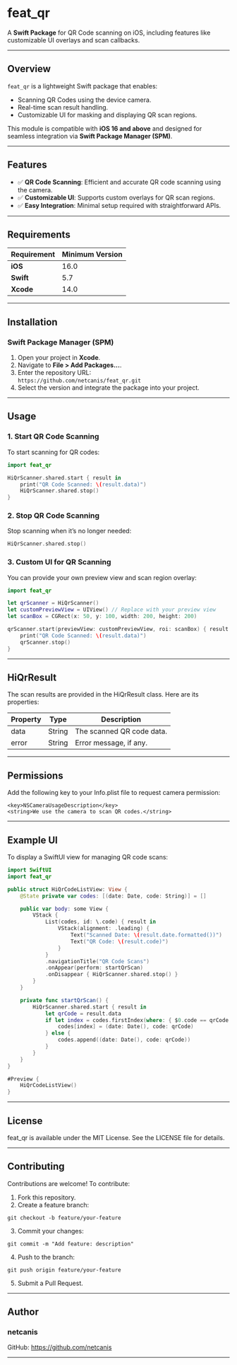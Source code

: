 # **feat_qr**

A **Swift Package** for QR Code scanning on iOS, including features like customizable UI overlays and scan callbacks.

---

## **Overview**

`feat_qr` is a lightweight Swift package that enables:
- Scanning QR Codes using the device camera.
- Real-time scan result handling.
- Customizable UI for masking and displaying QR scan regions.

This module is compatible with **iOS 16 and above** and designed for seamless integration via **Swift Package Manager (SPM)**.

---

## **Features**

- ✅ **QR Code Scanning**: Efficient and accurate QR code scanning using the camera.
- ✅ **Customizable UI**: Supports custom overlays for QR scan regions.
- ✅ **Easy Integration**: Minimal setup required with straightforward APIs.

---

## **Requirements**

| Requirement     | Minimum Version         |
|------------------|-------------------------|
| **iOS**         | 16.0                    |
| **Swift**       | 5.7                     |
| **Xcode**       | 14.0                    |

---

## **Installation**

### **Swift Package Manager (SPM)**

1. Open your project in **Xcode**.
2. Navigate to **File > Add Packages...**.
3. Enter the repository URL:  
   `https://github.com/netcanis/feat_qr.git`
4. Select the version and integrate the package into your project.

---

## **Usage**

### **1. Start QR Code Scanning**

To start scanning for QR codes:

```swift
import feat_qr

HiQrScanner.shared.start { result in
    print("QR Code Scanned: \(result.data)")
    HiQrScanner.shared.stop()
}
```

### **2. Stop QR Code Scanning**
Stop scanning when it’s no longer needed:

```swift
HiQrScanner.shared.stop()
```

### **3. Custom UI for QR Scanning**
You can provide your own preview view and scan region overlay:

```swift
import feat_qr

let qrScanner = HiQrScanner()
let customPreviewView = UIView() // Replace with your preview view
let scanBox = CGRect(x: 50, y: 100, width: 200, height: 200)

qrScanner.start(previewView: customPreviewView, roi: scanBox) { result in
    print("QR Code Scanned: \(result.data)")
    qrScanner.stop()
}
```

---

## **HiQrResult**

The scan results are provided in the HiQrResult class. Here are its properties:

| Property          | Type           | Description               |
|-------------------|----------------|---------------------------|
| data              | String         | The scanned QR code data. |
| error             | String         | Error message, if any.    |

---

## **Permissions**

Add the following key to your Info.plist file to request camera permission:

```
<key>NSCameraUsageDescription</key>
<string>We use the camera to scan QR codes.</string>
```

---

## **Example UI**

To display a SwiftUI view for managing QR code scans:

```swift
import SwiftUI
import feat_qr

public struct HiQrCodeListView: View {
    @State private var codes: [(date: Date, code: String)] = []

    public var body: some View {
        VStack {
            List(codes, id: \.code) { result in
                VStack(alignment: .leading) {
                    Text("Scanned Date: \(result.date.formatted())")
                    Text("QR Code: \(result.code)")
                }
            }
            .navigationTitle("QR Code Scans")
            .onAppear(perform: startQrScan)
            .onDisappear { HiQrScanner.shared.stop() }
        }
    }

    private func startQrScan() {
        HiQrScanner.shared.start { result in
            let qrCode = result.data
            if let index = codes.firstIndex(where: { $0.code == qrCode }) {
                codes[index] = (date: Date(), code: qrCode)
            } else {
                codes.append((date: Date(), code: qrCode))
            }
        }
    }
}

#Preview {
    HiQrCodeListView()
}
```

---

## **License**

feat_qr is available under the MIT License. See the LICENSE file for details.

---

## **Contributing**

Contributions are welcome! To contribute:

1. Fork this repository.
2. Create a feature branch:
```
git checkout -b feature/your-feature
```
3. Commit your changes:
```
git commit -m "Add feature: description"
```
4. Push to the branch:
```
git push origin feature/your-feature
```
5. Submit a Pull Request.

---

## **Author**

### **netcanis**
GitHub: https://github.com/netcanis

---
